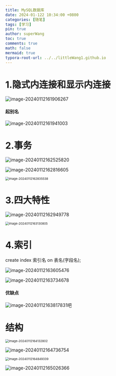 ```yaml
---
title: MySQL数据库
date: 2024-01-122 10:34:00 +0800
categories: [随笔]
tags: [学习]
pin: true
author: superWang
toc: true
comments: true
math: false
mermaid: true
typora-root-url: ../../littleWang1.github.io
---
```


# 1.隐式内连接和显示内连接

![image-20240112161906267](/assets/blog_res/2024-01-12-MySQL数据库.assets/image-20240112161906267.png)

#### 起别名

![image-20240112161941003](/assets/blog_res/2024-01-12-MySQL数据库.assets/image-20240112161941003.png)

# 2.事务

![image-20240112162525820](/assets/blog_res/2024-01-12-MySQL数据库.assets/image-20240112162525820.png)

![image-20240112162816605](/assets/blog_res/2024-01-12-MySQL数据库.assets/image-20240112162816605.png)

<img src="/assets/blog_res/2024-01-12-MySQL数据库.assets/image-20240112162835538.png" alt="image-20240112162835538" style="zoom:67%;" />

# 3.四大特性

![image-20240112162949778](/assets/blog_res/2024-01-12-MySQL数据库.assets/image-20240112162949778.png)

<img src="/assets/blog_res/2024-01-12-MySQL数据库.assets/image-20240112163130805.png" alt="image-20240112163130805" style="zoom:67%;" />

# 4.索引

create index 索引名 on 表名(字段名);

![image-20240112163605476](/assets/blog_res/2024-01-12-MySQL数据库.assets/image-20240112163605476.png)

![image-20240112163734678](/assets/blog_res/2024-01-12-MySQL数据库.assets/image-20240112163734678.png)

#### 优缺点

![image-20240112163817831](/assets/blog_res/2024-01-12-MySQL数据库.assets/image-20240112163817831.png)吧 

# 结构

<img src="/assets/blog_res/2024-01-12-MySQL数据库.assets/image-20240112164132802.png" alt="image-20240112164132802" style="zoom:67%;" />

![image-20240112164736754](/assets/blog_res/2024-01-12-MySQL数据库.assets/image-20240112164736754.png)

<img src="/assets/blog_res/2024-01-12-MySQL数据库.assets/image-20240112164849339.png" alt="image-20240112164849339" style="zoom:67%;" />

![image-20240112165026366](/assets/blog_res/2024-01-12-MySQL数据库.assets/image-20240112165026366.png)

